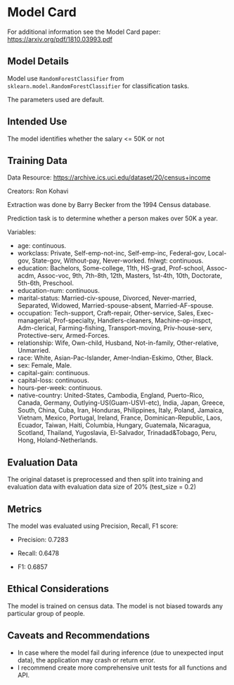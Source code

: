 # Model Card

For additional information see the Model Card paper: https://arxiv.org/pdf/1810.03993.pdf

## Model Details

Model use `RandomForestClassifier` from `sklearn.model.RandomForestClassifier` for classification tasks.

The parameters used are default.

## Intended Use

The model identifies whether the salary <= 50K or not

## Training Data

Data Resource: https://archive.ics.uci.edu/dataset/20/census+income

Creators: Ron Kohavi

Extraction was done by Barry Becker from the 1994 Census database.

Prediction task is to determine whether a person makes over 50K a year.

Variables:
- age: continuous.
- workclass: Private, Self-emp-not-inc, Self-emp-inc, Federal-gov, Local-gov, State-gov, Without-pay, Never-worked.
fnlwgt: continuous.
- education: Bachelors, Some-college, 11th, HS-grad, Prof-school, Assoc-acdm, Assoc-voc, 9th, 7th-8th, 12th, Masters, 1st-4th, 10th, Doctorate, 5th-6th, Preschool.
- education-num: continuous.
- marital-status: Married-civ-spouse, Divorced, Never-married, Separated, Widowed, Married-spouse-absent, Married-AF-spouse.
- occupation: Tech-support, Craft-repair, Other-service, Sales, Exec-managerial, Prof-specialty, Handlers-cleaners, Machine-op-inspct, Adm-clerical, Farming-fishing, Transport-moving, Priv-house-serv, Protective-serv, Armed-Forces.
- relationship: Wife, Own-child, Husband, Not-in-family, Other-relative, Unmarried.
- race: White, Asian-Pac-Islander, Amer-Indian-Eskimo, Other, Black.
- sex: Female, Male.
- capital-gain: continuous.
- capital-loss: continuous.
- hours-per-week: continuous.
- native-country: United-States, Cambodia, England, Puerto-Rico, Canada, Germany, Outlying-US(Guam-USVI-etc), India, Japan, Greece, South, China, Cuba, Iran, Honduras, Philippines, Italy, Poland, Jamaica, Vietnam, Mexico, Portugal, Ireland, France, Dominican-Republic, Laos, Ecuador, Taiwan, Haiti, Columbia, Hungary, Guatemala, Nicaragua, Scotland, Thailand, Yugoslavia, El-Salvador, Trinadad&Tobago, Peru, Hong, Holand-Netherlands.

## Evaluation Data

The original dataset is preprocessed and then split into training and evaluation data with evaluation data size of 20% (test_size = 0.2)

## Metrics

The model was evaluated using Precision, Recall, F1 score: 

- Precision: 0.7283

- Recall: 0.6478

- F1: 0.6857

## Ethical Considerations

The model is trained on census data. The model is not biased towards any particular group of people.

## Caveats and Recommendations

- In case where the model fail during inference (due to unexpected input data), the application may crash or return error.
- I recommend create more comprehensive unit tests for all functions and API.
